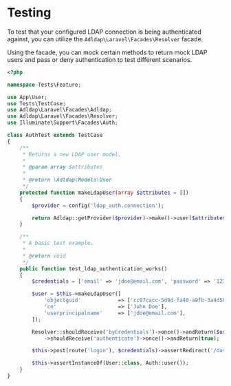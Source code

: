 # Testing

To test that your configured LDAP connection is being authenticated against, you can utilize the `Adldap\Laravel\Facades\Resolver` facade.

Using the facade, you can mock certain methods to return mock LDAP users
and pass or deny authentication to test different scenarios.

```php
<?php

namespace Tests\Feature;

use App\User;
use Tests\TestCase;
use Adldap\Laravel\Facades\Adldap;
use Adldap\Laravel\Facades\Resolver;
use Illuminate\Support\Facades\Auth;

class AuthTest extends TestCase
{
    /**
     * Returns a new LDAP user model.
     *
     * @param array $attributes
     *
     * @return \Adldap\Models\User
     */
    protected function makeLdapUser(array $attributes = [])
    {
        $provider = config('ldap_auth.connection');

        return Adldap::getProvider($provider)->make()->user($attributes);
    }

    /**
     * A basic test example.
     *
     * @return void
     */
    public function test_ldap_authentication_works()
    {
        $credentials = ['email' => 'jdoe@email.com', 'password' => '12345'];

        $user = $this->makeLdapUser([
            'objectguid'            => ['cc07cacc-5d9d-fa40-a9fb-3a4d50a172b0'],
            'cn'                    => ['John Doe'],
            'userprincipalname'     => ['jdoe@email.com'],
        ]);

        Resolver::shouldReceive('byCredentials')->once()->andReturn($user)
            ->shouldReceive('authenticate')->once()->andReturn(true);

        $this->post(route('login'), $credentials)->assertRedirect('/dashboard');

        $this->assertInstanceOf(User::class, Auth::user());
    }
}
```